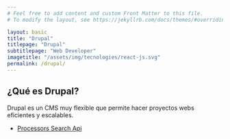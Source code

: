```yaml
---
# Feel free to add content and custom Front Matter to this file.
# To modify the layout, see https://jekyllrb.com/docs/themes/#overriding-theme-defaults

layout: basic
title: "Drupal"
titlepage: "Drupal"
subtitlepage: "Web Developer"
imagetitle: "/assets/img/tecnologies/react-js.svg"
permalink: /drupal/
---
```


## ¿Qué es Drupal?
Drupal es un CMS muy flexible que permite hacer proyectos webs eficientes y escalables.
<ul>
    <li><a href="{{site.baseurl}}{% link articulos/drupal/processors-search-api.md %}">Processors Search Api</a></li>
</ul>

